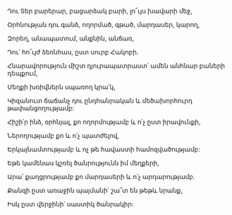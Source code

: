 Դու Տեր բարերար, բացարձակ բարի, լո՜ւյս խավարի մեջ,

Օրհնության դու գանձ, ողորմած, գթած, մարդասեր, կարող,

Զորեղ, անապատում, անքնին, անճառ,

Դու՝ հո՜ւյժ ձեռնհաս, ըստ սուրբ Հակոբի.

Հնարավորություն միշտ դյուրապատրաստ՝ ամեն անհնար բաների դեպքում,

Մեղքի խռիվներն սպառող կրա՛կ,

Կիզանուտ ճաճանչ դու ընդհանրական և մեծախորհուրդ թափանցողությամբ:

Հիշի՛ր ինձ, օրհնյալ, քո ողորմությամբ և ո՛չ ըստ իրավունքի,

Ներողությամբ քո և ո՛չ պատժելով,

Երկայնամտությամբ և ոչ թե հավաստի համոզվածությամբ:

Եթե կամենաս կշռել ծանրությունն իմ մեղքերի,

Արա՛ քաղցրությամբ քո մարդասերի և ո՛չ արդարությամբ.

Քանզի ըստ առաջին պայմանի՝ շա՜տ են թեթև նրանք,

Իսկ ըստ վերջինի՝ սաստիկ ծանրակիր: